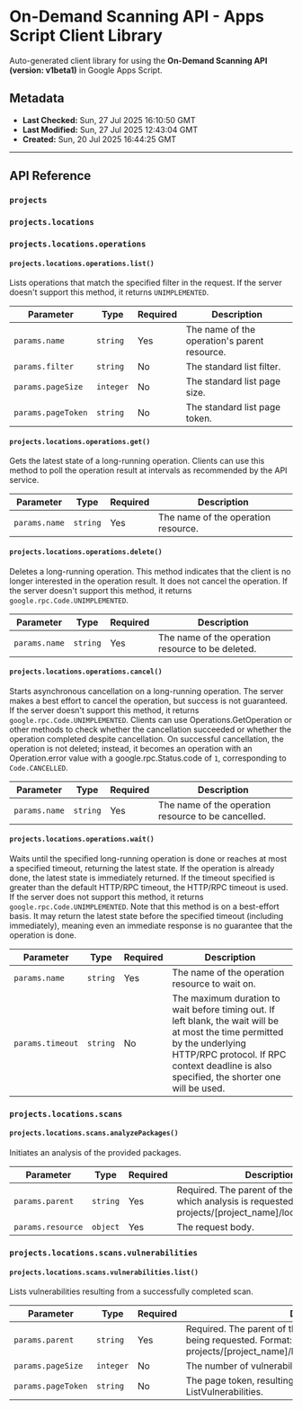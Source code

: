 # On-Demand Scanning API - Apps Script Client Library

Auto-generated client library for using the **On-Demand Scanning API (version: v1beta1)** in Google Apps Script.

## Metadata

- **Last Checked:** Sun, 27 Jul 2025 16:10:50 GMT
- **Last Modified:** Sun, 27 Jul 2025 12:43:04 GMT
- **Created:** Sun, 20 Jul 2025 16:44:25 GMT



---

## API Reference

### `projects`

### `projects.locations`

### `projects.locations.operations`

#### `projects.locations.operations.list()`

Lists operations that match the specified filter in the request. If the server doesn't support this method, it returns `UNIMPLEMENTED`.

| Parameter | Type | Required | Description |
|---|---|---|---|
| `params.name` | `string` | Yes | The name of the operation's parent resource. |
| `params.filter` | `string` | No | The standard list filter. |
| `params.pageSize` | `integer` | No | The standard list page size. |
| `params.pageToken` | `string` | No | The standard list page token. |

#### `projects.locations.operations.get()`

Gets the latest state of a long-running operation. Clients can use this method to poll the operation result at intervals as recommended by the API service.

| Parameter | Type | Required | Description |
|---|---|---|---|
| `params.name` | `string` | Yes | The name of the operation resource. |

#### `projects.locations.operations.delete()`

Deletes a long-running operation. This method indicates that the client is no longer interested in the operation result. It does not cancel the operation. If the server doesn't support this method, it returns `google.rpc.Code.UNIMPLEMENTED`.

| Parameter | Type | Required | Description |
|---|---|---|---|
| `params.name` | `string` | Yes | The name of the operation resource to be deleted. |

#### `projects.locations.operations.cancel()`

Starts asynchronous cancellation on a long-running operation. The server makes a best effort to cancel the operation, but success is not guaranteed. If the server doesn't support this method, it returns `google.rpc.Code.UNIMPLEMENTED`. Clients can use Operations.GetOperation or other methods to check whether the cancellation succeeded or whether the operation completed despite cancellation. On successful cancellation, the operation is not deleted; instead, it becomes an operation with an Operation.error value with a google.rpc.Status.code of `1`, corresponding to `Code.CANCELLED`.

| Parameter | Type | Required | Description |
|---|---|---|---|
| `params.name` | `string` | Yes | The name of the operation resource to be cancelled. |

#### `projects.locations.operations.wait()`

Waits until the specified long-running operation is done or reaches at most a specified timeout, returning the latest state. If the operation is already done, the latest state is immediately returned. If the timeout specified is greater than the default HTTP/RPC timeout, the HTTP/RPC timeout is used. If the server does not support this method, it returns `google.rpc.Code.UNIMPLEMENTED`. Note that this method is on a best-effort basis. It may return the latest state before the specified timeout (including immediately), meaning even an immediate response is no guarantee that the operation is done.

| Parameter | Type | Required | Description |
|---|---|---|---|
| `params.name` | `string` | Yes | The name of the operation resource to wait on. |
| `params.timeout` | `string` | No | The maximum duration to wait before timing out. If left blank, the wait will be at most the time permitted by the underlying HTTP/RPC protocol. If RPC context deadline is also specified, the shorter one will be used. |

### `projects.locations.scans`

#### `projects.locations.scans.analyzePackages()`

Initiates an analysis of the provided packages.

| Parameter | Type | Required | Description |
|---|---|---|---|
| `params.parent` | `string` | Yes | Required. The parent of the resource for which analysis is requested. Format: projects/[project_name]/locations/[location] |
| `params.resource` | `object` | Yes | The request body. |

### `projects.locations.scans.vulnerabilities`

#### `projects.locations.scans.vulnerabilities.list()`

Lists vulnerabilities resulting from a successfully completed scan.

| Parameter | Type | Required | Description |
|---|---|---|---|
| `params.parent` | `string` | Yes | Required. The parent of the collection of Vulnerabilities being requested. Format: projects/[project_name]/locations/[location]/scans/[scan_id] |
| `params.pageSize` | `integer` | No | The number of vulnerabilities to retrieve. |
| `params.pageToken` | `string` | No | The page token, resulting from a previous call to ListVulnerabilities. |